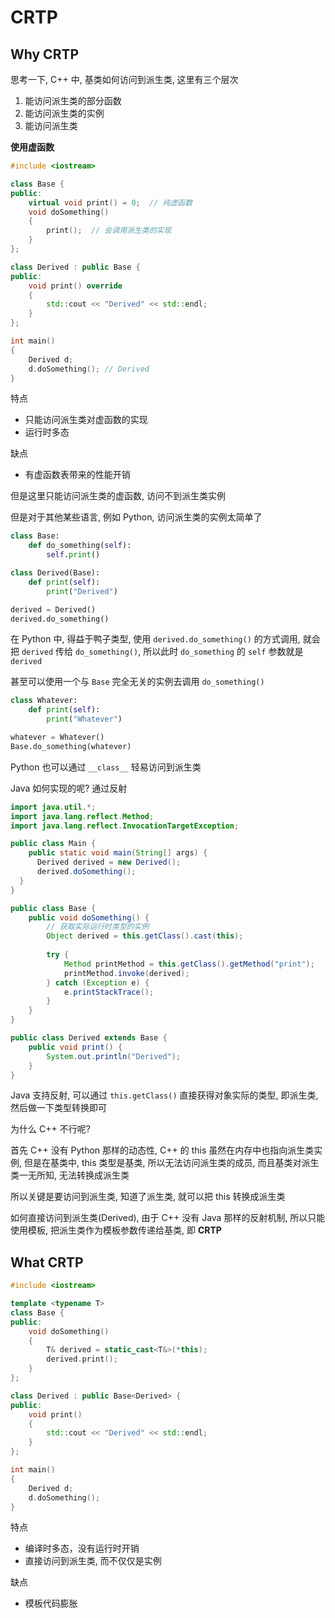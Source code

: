 # CRTP

## Why CRTP

思考一下, C++ 中, 基类如何访问到派生类, 这里有三个层次

1. 能访问派生类的部分函数
2. 能访问派生类的实例
3. 能访问派生类

**使用虚函数**

```cpp
#include <iostream>

class Base {
public:
    virtual void print() = 0;  // 纯虚函数
    void doSomething()
    {
        print();  // 会调用派生类的实现
    }
};

class Derived : public Base {
public:
    void print() override
    {
        std::cout << "Derived" << std::endl;
    }
};

int main()
{
    Derived d;
    d.doSomething(); // Derived
}
```

特点
- 只能访问派生类对虚函数的实现
- 运行时多态

缺点
- 有虚函数表带来的性能开销

但是这里只能访问派生类的虚函数, 访问不到派生类实例

但是对于其他某些语言, 例如 Python, 访问派生类的实例太简单了

```py
class Base:
    def do_something(self):
        self.print()

class Derived(Base):
    def print(self):
        print("Derived")

derived = Derived()
derived.do_something()
```

在 Python 中, 得益于鸭子类型, 使用 `derived.do_something()` 的方式调用, 就会把 `derived` 传给 `do_something()`, 所以此时 `do_something` 的 `self` 参数就是 `derived`

甚至可以使用一个与 `Base` 完全无关的实例去调用 `do_something()`

```py
class Whatever:
    def print(self):
        print("Whatever")

whatever = Whatever()
Base.do_something(whatever)
```

Python 也可以通过 `__class__` 轻易访问到派生类

Java 如何实现的呢? 通过反射

```java
import java.util.*;
import java.lang.reflect.Method;
import java.lang.reflect.InvocationTargetException;

public class Main {
    public static void main(String[] args) {
      Derived derived = new Derived();
      derived.doSomething();
  }
}

public class Base {
    public void doSomething() {
        // 获取实际运行时类型的实例
        Object derived = this.getClass().cast(this);
        
        try {
            Method printMethod = this.getClass().getMethod("print");
            printMethod.invoke(derived);
        } catch (Exception e) {
            e.printStackTrace();
        }
    }
}

public class Derived extends Base {
    public void print() {
        System.out.println("Derived");
    }
}
```

Java 支持反射, 可以通过 `this.getClass()` 直接获得对象实际的类型, 即派生类, 然后做一下类型转换即可

为什么 C++ 不行呢? 

首先 C++ 没有 Python 那样的动态性, C++ 的 this 虽然在内存中也指向派生类实例, 但是在基类中, this 类型是基类, 所以无法访问派生类的成员, 而且基类对派生类一无所知, 无法转换成派生类

所以关键是要访问到派生类, 知道了派生类, 就可以把 this 转换成派生类

如何直接访问到派生类(Derived), 由于 C++ 没有 Java 那样的反射机制, 所以只能使用模板, 把派生类作为模板参数传递给基类, 即 **CRTP**

## What CRTP

```cpp
#include <iostream>

template <typename T>
class Base {
public:
    void doSomething()
    {
        T& derived = static_cast<T&>(*this);
        derived.print();
    }
};

class Derived : public Base<Derived> {
public:
    void print()
    {
        std::cout << "Derived" << std::endl;
    }
};

int main()
{
    Derived d;
    d.doSomething();
}
```

特点
- 编译时多态，没有运行时开销
- 直接访问到派生类, 而不仅仅是实例

缺点
- 模板代码膨胀

